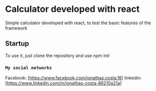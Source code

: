 # Calculator developed with react 

Simple calculator developed with react, to test the basic features of the framework

## Startup

To use it, just clone the repository and use npm init

### `My social networks`

Facebook: [https://www.facebook.com/jonathas.costa.18]
linkedin:[https://www.linkedin.com/in/jonathas-costa-86210a21a]

